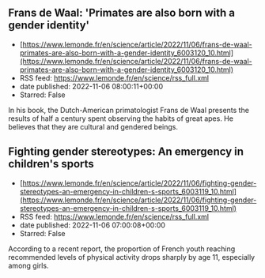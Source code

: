 ## Frans de Waal: 'Primates are also born with a gender identity'
 - [https://www.lemonde.fr/en/science/article/2022/11/06/frans-de-waal-primates-are-also-born-with-a-gender-identity_6003120_10.html](https://www.lemonde.fr/en/science/article/2022/11/06/frans-de-waal-primates-are-also-born-with-a-gender-identity_6003120_10.html)
 - RSS feed: https://www.lemonde.fr/en/science/rss_full.xml
 - date published: 2022-11-06 08:00:11+00:00
 - Starred: False

In his book, the Dutch-American primatologist Frans de Waal presents the results of half a century spent observing the habits of great apes. He believes that they are cultural and gendered beings.

## Fighting gender stereotypes: An emergency in children's sports
 - [https://www.lemonde.fr/en/science/article/2022/11/06/fighting-gender-stereotypes-an-emergency-in-children-s-sports_6003119_10.html](https://www.lemonde.fr/en/science/article/2022/11/06/fighting-gender-stereotypes-an-emergency-in-children-s-sports_6003119_10.html)
 - RSS feed: https://www.lemonde.fr/en/science/rss_full.xml
 - date published: 2022-11-06 07:00:08+00:00
 - Starred: False

According to a recent report,  the proportion of French youth reaching recommended levels of physical activity drops sharply by age 11, especially among girls.
